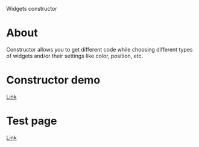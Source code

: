 Widgets constructor

# About

Constructor allows you to get different code while choosing different types of widgets and/or their settings like color, position, etc.

# Constructor demo

[Link](http://joint-group.ru/i/new/testing/callb-constr/19.12.2016/index.html)

# Test page

[Link](http://joint-group.ru/i/new/testing/callb-constr/19.12.2016/test.html)